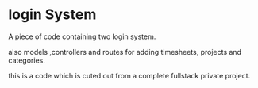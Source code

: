 # login System 

A piece of code containing two login system.

also models ,controllers and routes  for adding timesheets, projects and categories.

this is a code which is cuted out from a complete fullstack private project.

